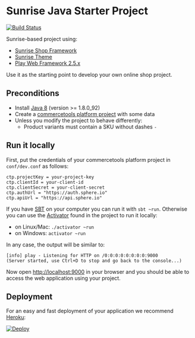# Sunrise Java Starter Project
[![Build Status](https://travis-ci.org/commercetools/commercetools-sunrise-java-starter.svg?branch=master)](https://travis-ci.org/commercetools/commercetools-sunrise-java-starter)

Sunrise-based project using:
- [Sunrise Shop Framework](https://github.com/commercetools/commercetools-sunrise-java)
- [Sunrise Theme](https://github.com/commercetools/commercetools-sunrise-theme)
- [Play Web Framework 2.5.x](https://www.playframework.com/documentation/2.5.x/Home)

Use it as the starting point to develop your own online shop project.

## Preconditions

* Install [Java 8](http://www.oracle.com/technetwork/java/javase/downloads/jdk8-downloads-2133151.html) (version >= 1.8.0_92)
* Create a [commercetools platform project](https://admin.sphere.io/en/signup) with some data
* Unless you modify the project to behave differently:
  * Product variants must contain a SKU without dashes `-`

## Run it locally

First, put the credentials of your commercetools platform project in `conf/dev.conf` as follows:

```properties
ctp.projectKey = your-project-key
ctp.clientId = your-client-id
ctp.clientSecret = your-client-secret
ctp.authUrl = "https://auth.sphere.io"
ctp.apiUrl = "https://api.sphere.io"
```

If you have [SBT](http://www.scala-sbt.org/) on your computer you can run it with `sbt ~run`. Otherwise you can use the [Activator](https://www.lightbend.com/community/core-tools/activator-and-sbt) found in the project to run it locally:

* on Linux/Mac: `./activator ~run` 
* on Windows: `activator ~run`

In any case, the output will be similar to:

```
[info] play - Listening for HTTP on /0:0:0:0:0:0:0:0:9000
(Server started, use Ctrl+D to stop and go back to the console...)
```

Now open <a href="http://localhost:9000">http://localhost:9000</a> in your browser and you should be able to access the web application using your project.

## Deployment

For an easy and fast deployment of your application we recommend [Heroku](https://www.heroku.com):

<a href="https://heroku.com/deploy?template=https://github.com/commercetools/commercetools-sunrise-java-starter/tree/v0.16.0"><img src="https://www.herokucdn.com/deploy/button.png" alt="Deploy"></a>
